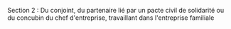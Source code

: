 Section 2 : Du conjoint, du partenaire lié par un pacte civil de solidarité ou du concubin du chef d'entreprise, travaillant dans l'entreprise familiale

